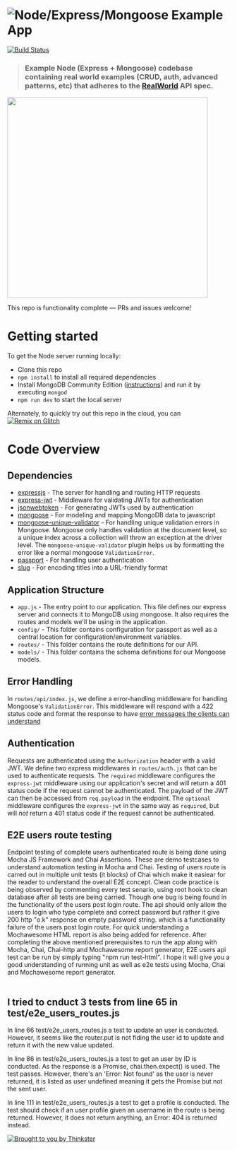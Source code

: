 # ![Node/Express/Mongoose Example App](project-logo.png)

[![Build Status](https://travis-ci.org/anishkny/node-express-realworld-example-app.svg?branch=master)](https://travis-ci.org/anishkny/node-express-realworld-example-app)

> ### Example Node (Express + Mongoose) codebase containing real world examples (CRUD, auth, advanced patterns, etc) that adheres to the [RealWorld](https://github.com/gothinkster/realworld-example-apps) API spec.

<a href="https://thinkster.io/tutorials/node-json-api" target="_blank"><img width="454" src="https://raw.githubusercontent.com/gothinkster/realworld/master/media/learn-btn-hr.png" /></a>

This repo is functionality complete — PRs and issues welcome!

# Getting started

To get the Node server running locally:

- Clone this repo
- `npm install` to install all required dependencies
- Install MongoDB Community Edition ([instructions](https://docs.mongodb.com/manual/installation/#tutorials)) and run it by executing `mongod`
- `npm run dev` to start the local server

Alternately, to quickly try out this repo in the cloud, you can [![Remix on Glitch](https://cdn.glitch.com/2703baf2-b643-4da7-ab91-7ee2a2d00b5b%2Fremix-button.svg)](https://glitch.com/edit/#!/remix/realworld)

# Code Overview

## Dependencies

- [expressjs](https://github.com/expressjs/express) - The server for handling and routing HTTP requests
- [express-jwt](https://github.com/auth0/express-jwt) - Middleware for validating JWTs for authentication
- [jsonwebtoken](https://github.com/auth0/node-jsonwebtoken) - For generating JWTs used by authentication
- [mongoose](https://github.com/Automattic/mongoose) - For modeling and mapping MongoDB data to javascript 
- [mongoose-unique-validator](https://github.com/blakehaswell/mongoose-unique-validator) - For handling unique validation errors in Mongoose. Mongoose only handles validation at the document level, so a unique index across a collection will throw an exception at the driver level. The `mongoose-unique-validator` plugin helps us by formatting the error like a normal mongoose `ValidationError`.
- [passport](https://github.com/jaredhanson/passport) - For handling user authentication
- [slug](https://github.com/dodo/node-slug) - For encoding titles into a URL-friendly format

## Application Structure

- `app.js` - The entry point to our application. This file defines our express server and connects it to MongoDB using mongoose. It also requires the routes and models we'll be using in the application.
- `config/` - This folder contains configuration for passport as well as a central location for configuration/environment variables.
- `routes/` - This folder contains the route definitions for our API.
- `models/` - This folder contains the schema definitions for our Mongoose models.

## Error Handling

In `routes/api/index.js`, we define a error-handling middleware for handling Mongoose's `ValidationError`. This middleware will respond with a 422 status code and format the response to have [error messages the clients can understand](https://github.com/gothinkster/realworld/blob/master/API.md#errors-and-status-codes)

## Authentication

Requests are authenticated using the `Authorization` header with a valid JWT. We define two express middlewares in `routes/auth.js` that can be used to authenticate requests. The `required` middleware configures the `express-jwt` middleware using our application's secret and will return a 401 status code if the request cannot be authenticated. The payload of the JWT can then be accessed from `req.payload` in the endpoint. The `optional` middleware configures the `express-jwt` in the same way as `required`, but will *not* return a 401 status code if the request cannot be authenticated.

## E2E users route testing

Endpoint testing of complete users authenticated route is being done using Mocha JS Framework and Chai Assertions. These are demo testcases to understand automation testing in Mocha and Chai. Testing of users route is carred out in multiple unit tests (it blocks) of Chai which make it easiear for the reader to understand the overall E2E concept. Clean code practice is being observed by commenting every test senario, using root hook to clean database after all tests are being carried. Though one bug is being found in the functionality of the users post login route. The api should only allow the users to login who type complete and correct password but rather it give 200 http "o.k" response on empty password string. which is a functionality failure of the users post login route. For quick understanding a Mochawesome HTML report is also being added for reference. After completing the above mentioned prerequisites to run the app along with Mocha, Chai, Chai-http and Mochawesome report generator, E2E users api test can be run by simply typing "npm run test-html". I hope it will give you a good understanding of running unit as well as e2e tests using Mocha, Chai and Mochawesome report generator.    
<br />

## I tried to cnduct 3 tests from line 65 in test/e2e_users_routes.js
In line 66 test/e2e_users_routes.js a test to update an user is conducted. However, it seems like the router.put is not fiding the user id to update and return it with the new value updated.

In line 86 in test/e2e_users_routes.js a test to get an user by ID is conducted. As the response is a Promise, chai.then.expect() is used. The test passes. However, there's an 'Error: Not found' as the user is never returned, it is listed as user undefined meaning it gets the Promise but not the sent user.

In line 111 in test/e2e_users_routes.js a test to get a profile is conducted. The test should check if an user profile given an username in the route is being returned. However, it does not return anything, an Error: 404 is returned instead.

[![Brought to you by Thinkster](https://raw.githubusercontent.com/gothinkster/realworld/master/media/end.png)](https://thinkster.io)
